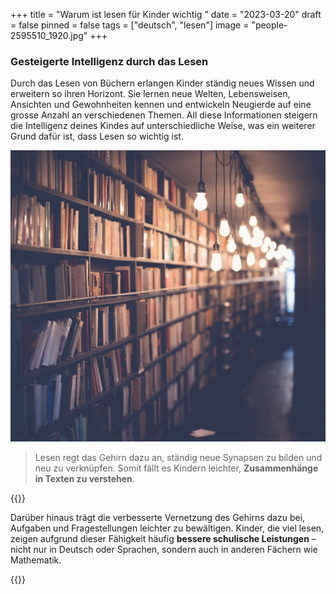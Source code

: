 +++
title = "Warum ist lesen für Kinder wichtig "
date = "2023-03-20"
draft = false
pinned = false
tags = ["deutsch", "lesen"]
image = "people-2595510_1920.jpg"
+++
### Gesteigerte Intelligenz durch das Lesen

Durch das Lesen von Büchern erlangen Kinder ständig neues Wissen und erweitern so ihren Horizont. Sie lernen neue Welten, Lebensweisen, Ansichten und Gewohnheiten kennen und entwickeln Neugierde auf eine grosse Anzahl an verschiedenen Themen. All diese Informationen steigern die Intelligenz deines Kindes auf unterschiedliche Weise, was ein weiterer Grund dafür ist, dass Lesen so wichtig ist.

![](books-2596809_1280.jpg)

> Lesen regt das Gehirn dazu an, ständig neue Synapsen zu bilden und neu zu verknüpfen. Somit fällt es Kindern leichter, **Zusammenhänge in Texten zu verstehen**. 

{{<box>}}

Darüber hinaus trägt die verbesserte Vernetzung des Gehirns dazu bei, Aufgaben und Fragestellungen leichter zu bewältigen. Kinder, die viel lesen, zeigen aufgrund dieser Fähigkeit häufig **bessere schulische Leistungen** – nicht nur in Deutsch oder Sprachen, sondern auch in anderen Fächern wie Mathematik.

{{</box>}}